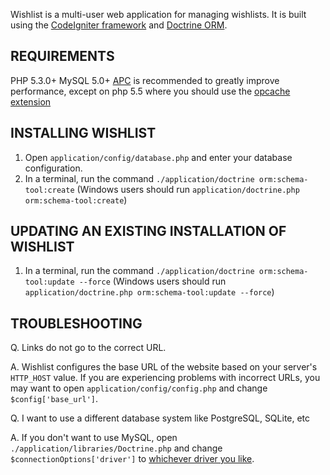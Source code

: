 Wishlist is a multi-user web application for managing wishlists. It is built using the [CodeIgniter framework](http://codeigniter.com/) and [Doctrine ORM](http://doctrine-project.org/).

## REQUIREMENTS
PHP 5.3.0+
MySQL 5.0+
[APC](http://php.net/manual/en/book.apc.php) is recommended to greatly improve performance, except on php 5.5 
where you should use the [opcache extension](http://uk3.php.net/opcache)

## INSTALLING WISHLIST
1.	Open `application/config/database.php` and enter your database configuration.
2.	In a terminal, run the command `./application/doctrine orm:schema-tool:create`
	(Windows users should run `application/doctrine.php orm:schema-tool:create`)

## UPDATING AN EXISTING INSTALLATION OF WISHLIST
1.	In a terminal, run the command `./application/doctrine orm:schema-tool:update --force`
	(Windows users should run `application/doctrine.php orm:schema-tool:update --force`)

## TROUBLESHOOTING
Q.	Links do not go to the correct URL.

A.	Wishlist configures the base URL of the website based on your server's `HTTP_HOST` value.
	If you are experiencing problems with incorrect URLs, you may want to open `application/config/config.php` and change `$config['base_url']`.

Q.	I want to use a different database system like PostgreSQL, SQLite, etc

A.	If you don't want to use MySQL, open `./application/libraries/Doctrine.php` and change `$connectionOptions['driver']` to [whichever driver you like](http://php.net/manual/en/pdo.drivers.php).
